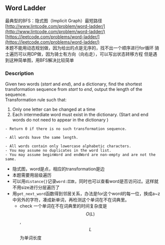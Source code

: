 ## Word Ladder

最典型的BFS：隐式图（Implicit Graph）最短路径  
[http://www.lintcode.com/problem/word-ladder/](http://www.lintcode.com/problem/word-ladder/)  
[https://leetcode.com/problems/word-ladder/](https://leetcode.com/problems/word-ladder/)  
本题不能用动态规划做，因为给出的点是无序的，找不出一个顺序进行for循环
骑士遍历可以用DP做，因为骑士有方向（向右走），可以写出状态转移方程
但是遇到这种简单图，用BFS解决比较简单

### Description

Given two words (_start_ and _end_), and a dictionary, find the shortest transformation sequence from _start_ to _end_, output the length of the sequence.  
Transformation rule such that:

1. Only one letter can be changed at a time
2. Each intermediate word must exist in the dictionary. \(Start and end words do not need to appear in the dictionary \)

```
- Return 0 if there is no such transformation sequence.

- All words have the same length.

- All words contain only lowercase alphabetic characters.
- You may assume no duplicates in the word list.
- You may assume beginWord and endWord are non-empty and are not the same.

```
- 隐式图，word是点，相应的transformation是边
- 本题需要用层级遍历
- 可以用``distance{}``记录``word:层数``，同时也可以查看word是否访问过。这样就不用size进行分层遍历了
- 用``get_next_word``函数得到邻居关系，办法是for这个word的每一位，换成a~z中另外的字符，凑成新单词，再检测这个单词在不在词典里。
    - check 一个单词在不在词典里的时间复杂度是$$O(L)$$, $$L$$为单词长度
